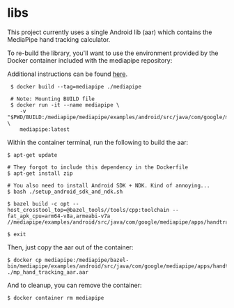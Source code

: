 # libs

This project currently uses a single Android lib (aar) which contains
the MediaPipe hand tracking calculator.

To re-build the library, you'll want to use the environment provided by the Docker container included with the mediapipe repository:

Additional instructions can be found [here](https://google.github.io/mediapipe/getting_started/android_archive_library.html#steps-to-build-a-mediapipe-aar).

```console
 $ docker build --tag=mediapipe ./mediapipe

 # Note: Mounting BUILD file
 $ docker run -it --name mediapipe \
    -v "$PWD/BUILD:/mediapipe/mediapipe/examples/android/src/java/com/google/mediapipe/apps/handtracking_aar/BUILD" \
    mediapipe:latest
```

Within the container terminal, run the following to build the aar:

```console
$ apt-get update

# They forgot to include this dependency in the Dockerfile
$ apt-get install zip

# You also need to install Android SDK + NDK. Kind of annoying...
$ bash ./setup_android_sdk_and_ndk.sh

$ bazel build -c opt --host_crosstool_top=@bazel_tools//tools/cpp:toolchain --fat_apk_cpu=arm64-v8a,armeabi-v7a //mediapipe/examples/android/src/java/com/google/mediapipe/apps/handtracking_aar:mp_handtracking_aar

$ exit
```

Then, just copy the aar out of the container:

```console
$ docker cp mediapipe:/mediapipe/bazel-bin/mediapipe/examples/android/src/java/com/google/mediapipe/apps/handtracking_aar/mp_hand_tracking_aar.aar ./mp_hand_tracking_aar.aar
```

And to cleanup, you can remove the container:

```console
$ docker container rm mediapipe
```
